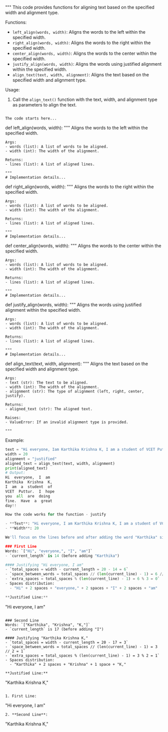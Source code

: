 """
This code provides functions for aligning text based on the specified width and alignment type.

Functions:
- `left_align(words, width)`: Aligns the words to the left within the specified width.
- `right_align(words, width)`: Aligns the words to the right within the specified width.
- `center_align(words, width)`: Aligns the words to the center within the specified width.
- `justify_align(words, width)`: Aligns the words using justified alignment within the specified width.
- `align_text(text, width, alignment)`: Aligns the text based on the specified width and alignment type.

Usage:
1. Call the `align_text()` function with the text, width, and alignment type as parameters to align the text.


```

The code starts here...

```
def left_align(words, width):
    """
    Aligns the words to the left within the specified width.

    Args:
    - words (list): A list of words to be aligned.
    - width (int): The width of the alignment.

    Returns:
    - lines (list): A list of aligned lines.

    """
    # Implementation details...

def right_align(words, width):
    """
    Aligns the words to the right within the specified width.

    Args:
    - words (list): A list of words to be aligned.
    - width (int): The width of the alignment.

    Returns:
    - lines (list): A list of aligned lines.

    """
    # Implementation details...

def center_align(words, width):
    """
    Aligns the words to the center within the specified width.

    Args:
    - words (list): A list of words to be aligned.
    - width (int): The width of the alignment.

    Returns:
    - lines (list): A list of aligned lines.

    """
    # Implementation details...

def justify_align(words, width):
    """
    Aligns the words using justified alignment within the specified width.

    Args:
    - words (list): A list of words to be aligned.
    - width (int): The width of the alignment.

    Returns:
    - lines (list): A list of aligned lines.

    """
    # Implementation details...

def align_text(text, width, alignment):
    """
    Aligns the text based on the specified width and alignment type.

    Args:
    - text (str): The text to be aligned.
    - width (int): The width of the alignment.
    - alignment (str): The type of alignment (left, right, center, justify).

    Returns:
    - aligned_text (str): The aligned text.

    Raises:
    - ValueError: If an invalid alignment type is provided.

    """
Example:
```python
text = "Hi everyone, Iam Karthika Krishna K, I am a student of VCET Puttur. I hope you all are doing fine. Have a great day!!"
width = 20
alignment = "justified"
aligned_text = align_text(text, width, alignment)
print(aligned_text)
# Output:
Hi  everyone,  I  am
Karthika  Krishna  K,
I  am  a  student  of
VCET  Puttur.  I  hope
you  all  are  doing
fine.  Have  a  great
day!!

How the code works for the function - justify

- **Text**: "Hi everyone, I am Karthika Krishna K, I am a student of VCET Puttur. I hope you all are doing fine. Have a great day!!"
- **Width**: 20

We'll focus on the lines before and after adding the word "Karthika" since the line will be justified at this point:

### First Line
Words: `["Hi", "everyone,", "I", "am"]`
- `current_length` is 14 (before adding "Karthika")

#### Justifying "Hi everyone, I am"
- `total_spaces = width - current_length = 20 - 14 = 6`
- `space_between_words = total_spaces // (len(current_line) - 1) = 6 // 3 = 2`
- `extra_spaces = total_spaces % (len(current_line) - 1) = 6 % 3 = 0`
- Spaces distribution:
  - "Hi" + 2 spaces + "everyone," + 2 spaces + "I" + 2 spaces + "am"

**Justified Line:**
```
"Hi  everyone,  I  am"
```

### Second Line
Words: `["Karthika", "Krishna", "K,"]`
- `current_length` is 17 (before adding "I")

#### Justifying "Karthika Krishna K,"
- `total_spaces = width - current_length = 20 - 17 = 3`
- `space_between_words = total_spaces // (len(current_line) - 1) = 3 // 2 = 1`
- `extra_spaces = total_spaces % (len(current_line) - 1) = 3 % 2 = 1`
- Spaces distribution:
  - "Karthika" + 2 spaces + "Krishna" + 1 space + "K,"

**Justified Line:**
```
"Karthika  Krishna K,"
```

1. First Line:
```
"Hi  everyone,  I  am"
```
2. **Second Line**:
```
"Karthika  Krishna  K,"
